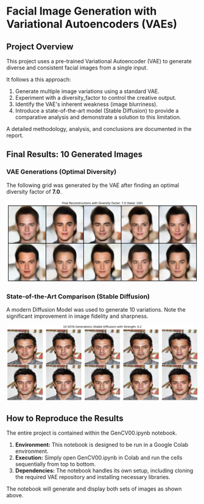 # Facial Image Generation with Variational Autoencoders (VAEs)

##  Project Overview

This project uses a pre-trained Variational Autoencoder (VAE) to generate diverse and consistent facial images from a single input.

It follows a this approach:

1. Generate multiple image variations using a standard VAE.
2. Experiment with a diversity_factor to control the creative output.
3. Identify the VAE's inherent weakness (image blurriness).
4. Introduce a state-of-the-art model (Stable Diffusion) to provide a comparative analysis and demonstrate a solution to this limitation.

A detailed methodology, analysis, and conclusions are documented in the report.

## Final Results: 10 Generated Images

### VAE Generations (Optimal Diversity)

The following grid was generated by the VAE after finding an optimal diversity factor of **7.0**.



![alt text](images/final_reconstructions_grid.png)




### State-of-the-Art Comparison (Stable Diffusion)

A modern Diffusion Model was used to generate 10 variations. Note the significant improvement in image fidelity and sharpness.




![alt text](images/sota_reconstructions_grid.png)




##  How to Reproduce the Results

The entire project is contained within the GenCV00.ipynb notebook.

1. **Environment:** This notebook is designed to be run in a Google Colab environment.
2. **Execution:** Simply open GenCV00.ipynb in Colab and run the cells sequentially from top to bottom.
3. **Dependencies:** The notebook handles its own setup, including cloning the required VAE repository and installing necessary libraries.

The notebook will generate and display both sets of images as shown above.
